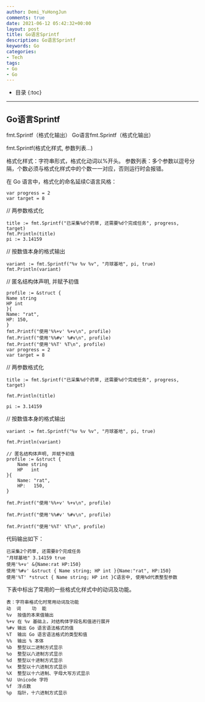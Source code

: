 ```yaml
---
author: Demi_YuHongJun
comments: true
date: 2021-06-12 05:42:32+00:00
layout: post
title: Go语言Sprintf
description: Go语言Sprintf
keywords: Go
categories:
- Tech
tags:
- Go
- Go
---
```

* 目录
{:toc}
---

## Go语言Sprintf

fmt.Sprintf（格式化输出）
Go语言fmt.Sprintf（格式化输出）
 

fmt.Sprintf(格式化样式, 参数列表…)

格式化样式：字符串形式，格式化动词以%开头。
参数列表：多个参数以逗号分隔，个数必须与格式化样式中的个数一一对应，否则运行时会报错。

在 Go 语言中，格式化的命名延续C语言风格：
```
var progress = 2
var target = 8
```
// 两参数格式化
```
title := fmt.Sprintf("已采集%d个药草, 还需要%d个完成任务", progress, target)
fmt.Println(title)
pi := 3.14159
```
// 按数值本身的格式输出
```
variant := fmt.Sprintf("%v %v %v", "月球基地", pi, true)
fmt.Println(variant)
```
// 匿名结构体声明, 并赋予初值
```
profile := &struct {
Name string
HP int
}{
Name: "rat",
HP: 150,
}
fmt.Printf("使用'%%+v' %+v\n", profile)
fmt.Printf("使用'%%#v' %#v\n", profile)
fmt.Printf("使用'%%T' %T\n", profile)
var progress = 2
var target = 8
```
// 两参数格式化
```
title := fmt.Sprintf("已采集%d个药草, 还需要%d个完成任务", progress, target)

fmt.Println(title)

pi := 3.14159
```
// 按数值本身的格式输出
```
variant := fmt.Sprintf("%v %v %v", "月球基地", pi, true)

fmt.Println(variant)

// 匿名结构体声明, 并赋予初值
profile := &struct {
    Name string
    HP   int
}{
    Name: "rat",
    HP:   150,
}

fmt.Printf("使用'%%+v' %+v\n", profile)

fmt.Printf("使用'%%#v' %#v\n", profile)

fmt.Printf("使用'%%T' %T\n", profile)
```
代码输出如下：
```
已采集2个药草, 还需要8个完成任务
"月球基地" 3.14159 true
使用'%+v' &{Name:rat HP:150}
使用'%#v' &struct { Name string; HP int }{Name:"rat", HP:150}
使用'%T' *struct { Name string; HP int }C语言中, 使用%d代表整型参数
```

下表中标出了常用的一些格式化样式中的动词及功能。
```
表：字符串格式化时常用动词及功能
动  词	功  能
%v	按值的本来值输出
%+v	在 %v 基础上，对结构体字段名和值进行展开
%#v	输出 Go 语言语法格式的值
%T	输出 Go 语言语法格式的类型和值
%%	输出 % 本体
%b	整型以二进制方式显示
%o	整型以八进制方式显示
%d	整型以十进制方式显示
%x	整型以十六进制方式显示
%X	整型以十六进制、字母大写方式显示
%U	Unicode 字符
%f	浮点数
%p	指针，十六进制方式显示
```